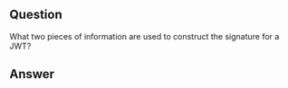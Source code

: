 ## Question

What two pieces of information are used to construct the signature for a JWT?

## Answer

